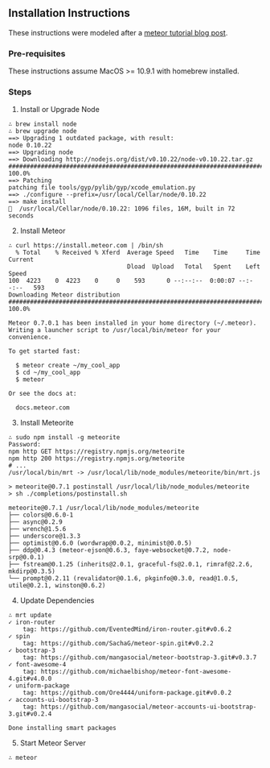 ## Installation Instructions

These instructions were modeled after a [meteor tutorial blog post](http://sebastiandahlgren.se/2013/07/17/tutorial-writing-your-first-metor-application/
).

### Pre-requisites

These instructions assume MacOS >= 10.9.1 with homebrew installed.

### Steps

1. Install or Upgrade Node
```
∴ brew install node
∴ brew upgrade node
==> Upgrading 1 outdated package, with result:
node 0.10.22
==> Upgrading node
==> Downloading http://nodejs.org/dist/v0.10.22/node-v0.10.22.tar.gz
######################################################################## 100.0%
==> Patching
patching file tools/gyp/pylib/gyp/xcode_emulation.py
==> ./configure --prefix=/usr/local/Cellar/node/0.10.22
==> make install
🍺  /usr/local/Cellar/node/0.10.22: 1096 files, 16M, built in 72 seconds
```
2. Install Meteor
```
∴ curl https://install.meteor.com | /bin/sh
  % Total    % Received % Xferd  Average Speed   Time    Time     Time  Current
                                 Dload  Upload   Total   Spent    Left  Speed
100  4223    0  4223    0     0    593      0 --:--:--  0:00:07 --:--:--   593
Downloading Meteor distribution
######################################################################## 100.0%

Meteor 0.7.0.1 has been installed in your home directory (~/.meteor).
Writing a launcher script to /usr/local/bin/meteor for your convenience.

To get started fast:

  $ meteor create ~/my_cool_app
  $ cd ~/my_cool_app
  $ meteor

Or see the docs at:

  docs.meteor.com
```
3. Install Meteorite
```
∴ sudo npm install -g meteorite
Password:
npm http GET https://registry.npmjs.org/meteorite
npm http 200 https://registry.npmjs.org/meteorite
# ...
/usr/local/bin/mrt -> /usr/local/lib/node_modules/meteorite/bin/mrt.js

> meteorite@0.7.1 postinstall /usr/local/lib/node_modules/meteorite
> sh ./completions/postinstall.sh

meteorite@0.7.1 /usr/local/lib/node_modules/meteorite
├── colors@0.6.0-1
├── async@0.2.9
├── wrench@1.5.6
├── underscore@1.3.3
├── optimist@0.6.0 (wordwrap@0.0.2, minimist@0.0.5)
├── ddp@0.4.3 (meteor-ejson@0.6.3, faye-websocket@0.7.2, node-srp@0.0.1)
├── fstream@0.1.25 (inherits@2.0.1, graceful-fs@2.0.1, rimraf@2.2.6, mkdirp@0.3.5)
└── prompt@0.2.11 (revalidator@0.1.6, pkginfo@0.3.0, read@1.0.5, utile@0.2.1, winston@0.6.2)
```
4. Update Dependencies
```
∴ mrt update
✓ iron-router
    tag: https://github.com/EventedMind/iron-router.git#v0.6.2
✓ spin
    tag: https://github.com/SachaG/meteor-spin.git#v0.2.2
✓ bootstrap-3
    tag: https://github.com/mangasocial/meteor-bootstrap-3.git#v0.3.7
✓ font-awesome-4
    tag: https://github.com/michaelbishop/meteor-font-awesome-4.git#v4.0.0
✓ uniform-package
    tag: https://github.com/Ore4444/uniform-package.git#v0.0.2
✓ accounts-ui-bootstrap-3
    tag: https://github.com/mangasocial/meteor-accounts-ui-bootstrap-3.git#v0.2.4

Done installing smart packages
```
5. Start Meteor Server
```
∴ meteor
```